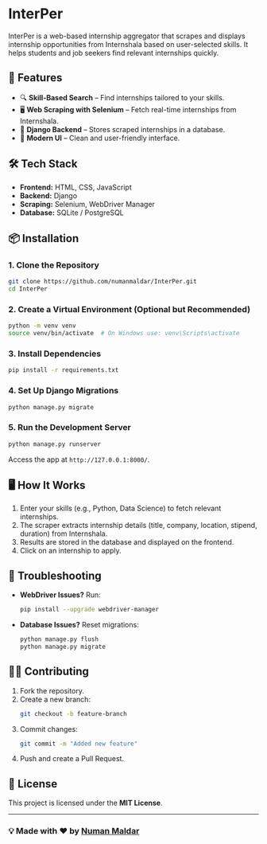 # InterPer

InterPer is a web-based internship aggregator that scrapes and displays internship opportunities from Internshala based on user-selected skills. It helps students and job seekers find relevant internships quickly.

## 🚀 Features
- 🔍 **Skill-Based Search** – Find internships tailored to your skills.
- 🖥 **Web Scraping with Selenium** – Fetch real-time internships from Internshala.
- 📄 **Django Backend** – Stores scraped internships in a database.
- 🎨 **Modern UI** – Clean and user-friendly interface.

## 🛠️ Tech Stack
- **Frontend:** HTML, CSS, JavaScript
- **Backend:** Django
- **Scraping:** Selenium, WebDriver Manager
- **Database:** SQLite / PostgreSQL

## 📦 Installation
### **1. Clone the Repository**
```bash
git clone https://github.com/numanmaldar/InterPer.git
cd InterPer
```

### **2. Create a Virtual Environment (Optional but Recommended)**
```bash
python -m venv venv
source venv/bin/activate  # On Windows use: venv\Scripts\activate
```

### **3. Install Dependencies**
```bash
pip install -r requirements.txt
```

### **4. Set Up Django Migrations**
```bash
python manage.py migrate
```

### **5. Run the Development Server**
```bash
python manage.py runserver
```
Access the app at `http://127.0.0.1:8000/`.

## 🖥️ How It Works
1. Enter your skills (e.g., Python, Data Science) to fetch relevant internships.
2. The scraper extracts internship details (title, company, location, stipend, duration) from Internshala.
3. Results are stored in the database and displayed on the frontend.
4. Click on an internship to apply.

## 🐞 Troubleshooting
- **WebDriver Issues?** Run:
  ```bash
  pip install --upgrade webdriver-manager
  ```
- **Database Issues?** Reset migrations:
  ```bash
  python manage.py flush
  python manage.py migrate
  ```

## 👨‍💻 Contributing
1. Fork the repository.
2. Create a new branch:
   ```bash
   git checkout -b feature-branch
   ```
3. Commit changes:
   ```bash
   git commit -m "Added new feature"
   ```
4. Push and create a Pull Request.

## 📜 License
This project is licensed under the **MIT License**.

---
### 💡 **Made with ❤️ by [Numan Maldar](https://github.com/numanmaldar/)**

